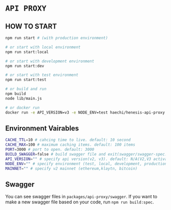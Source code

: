 # `API PROXY`

> 

## HOW TO START

```bash
npm run start # (with production environment)

# or start with local environment
npm run start:local

# or start with development environment
npm run start:dev

# or start with test environment
npm run start:test

# or build and run
npm build
node lib/main.js

# or docker run
docker run -e API_VERSION=v3 -e NODE_ENV=test haechi/henesis-api-proxy
```

## Environment Vairables

```bash
CACHE_TTL=10 # cahcing time to live. default: 10 second
CACHE_MAX=100 # maximum caching items. default: 100 items
PORT=3000 # port to open. default: 3000
BUILD_SWAGGER=false # build swagger file and exit(swagger/swagger-spec.yaml), default: false
API_VERSION="" # specify api version(v2, v3). default: N/A(V2,V3 activate)
NODE_ENV="" # specify environment (test, local, development, production) default: production
MAINNET="" # specify v2 mainnet (ethereum,klaytn, bitcoin) 
```

## Swagger

You can see swagger files in `packages/api-proxy/swagger`. If you want to make a new swagger file based on your code, run `npm run build:spec`.